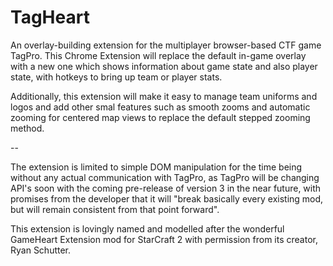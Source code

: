 TagHeart
========

An overlay-building extension for the multiplayer browser-based CTF game TagPro.  This Chrome Extension will replace the default in-game overlay with a new one which shows information about game state and also player state, with hotkeys to bring up team or player stats.

Additionally, this extension will make it easy to manage team uniforms and logos and add other smal features such as smooth zooms and automatic zooming for centered map views to replace the default stepped zooming method.

--

The extension is limited to simple DOM manipulation for the time being without any actual communication with TagPro, as TagPro will be changing API's soon with the coming pre-release of version 3 in the near future, with promises from the developer that it will "break basically every existing mod, but will remain consistent from that point forward".

This extension is lovingly named and modelled after the wonderful GameHeart Extension mod for StarCraft 2 with permission from its creator, Ryan Schutter.

